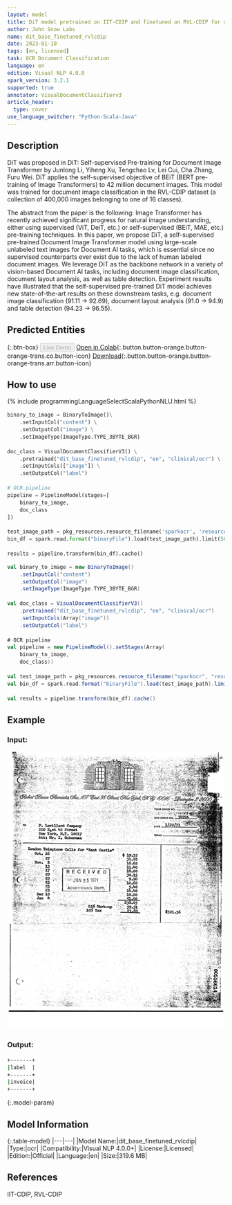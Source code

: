 ```yaml
---
layout: model
title: DiT model pretrained on IIT-CDIP and finetuned on RVL-CDIP for document classification
author: John Snow Labs
name: dit_base_finetuned_rvlcdip
date: 2023-01-10
tags: [en, licensed]
task: OCR Document Classification
language: en
edition: Visual NLP 4.0.0
spark_version: 3.2.1
supported: true
annotator: VisualDocumentClassifierv3
article_header:
  type: cover
use_language_switcher: "Python-Scala-Java"
---
```


## Description

DiT was proposed in DiT: Self-supervised Pre-training for Document Image Transformer by Junlong Li, Yiheng Xu, Tengchao Lv, Lei Cui, Cha Zhang, Furu Wei. DiT applies the self-supervised objective of BEiT (BERT pre-training of Image Transformers) to 42 million document images.  This model was trained for document image classification in the  RVL-CDIP dataset (a collection of 400,000 images belonging to one of 16 classes).

The abstract from the paper is the following: Image Transformer has recently achieved significant progress for natural image understanding, either using supervised (ViT, DeiT, etc.) or self-supervised (BEiT, MAE, etc.) pre-training techniques. In this paper, we propose DiT, a self-supervised pre-trained Document Image Transformer model using large-scale unlabeled text images for Document AI tasks, which is essential since no supervised counterparts ever exist due to the lack of human labeled document images. We leverage DiT as the backbone network in a variety of vision-based Document AI tasks, including document image classification, document layout analysis, as well as table detection. Experiment results have illustrated that the self-supervised pre-trained DiT model achieves new state-of-the-art results on these downstream tasks, e.g. document image classification (91.11 → 92.69), document layout analysis (91.0 → 94.9) and table detection (94.23 → 96.55).


## Predicted Entities



{:.btn-box}
<button class="button button-orange" disabled>Live Demo</button>
[Open in Colab](https://github.com/JohnSnowLabs/spark-ocr-workshop/blob/master/tutorials/Certification_Trainings/5.2.Visual_Document_Classifier_v3.ipynb){:.button.button-orange.button-orange-trans.co.button-icon}
[Download](https://s3.amazonaws.com/auxdata.johnsnowlabs.com/clinical/ocr/dit_base_finetuned_rvlcdip_en_3.3.0_3.0_1654798502586.zip){:.button.button-orange.button-orange-trans.arr.button-icon}

## How to use

<div class="tabs-box" markdown="1">
{% include programmingLanguageSelectScalaPythonNLU.html %}

```python
binary_to_image = BinaryToImage()\
    .setInputCol("content") \
    .setOutputCol("image") \
    .setImageType(ImageType.TYPE_3BYTE_BGR)

doc_class = VisualDocumentClassifierV3() \
    .pretrained("dit_base_finetuned_rvlcdip", "en", "clinical/ocr") \
    .setInputCols(["image"]) \
    .setOutputCol("label")

# OCR pipeline
pipeline = PipelineModel(stages=[
    binary_to_image,
    doc_class
])

test_image_path = pkg_resources.resource_filename('sparkocr', 'resources/ocr/visualdoc/00556614_00556648.tif')
bin_df = spark.read.format("binaryFile").load(test_image_path).limit(50)

results = pipeline.transform(bin_df).cache()
```
```scala
val binary_to_image = new BinaryToImage()
    .setInputCol("content") 
    .setOutputCol("image") 
    .setImageType(ImageType.TYPE_3BYTE_BGR)

val doc_class = VisualDocumentClassifierV3() 
    .pretrained("dit_base_finetuned_rvlcdip", "en", "clinical/ocr") 
    .setInputCols(Array("image")) 
    .setOutputCol("label")

# OCR pipeline
val pipeline = new PipelineModel().setStages(Array(
    binary_to_image, 
    doc_class))

val test_image_path = pkg_resources.resource_filename("sparkocr", "resources/ocr/visualdoc/00556614_00556648.tif")
val bin_df = spark.read.format("binaryFile").load(test_image_path).limit(50)

val results = pipeline.transform(bin_df).cache()
```
</div>

## Example

### Input:
![Screenshot](../../_examples_ocr/image1.png)

### Output:
```bash
+-------+
|label  |
+-------+
|invoice|
+-------+
```


{:.model-param}
## Model Information

{:.table-model}
|---|---|
|Model Name:|dit_base_finetuned_rvlcdip|
|Type:|ocr|
|Compatibility:|Visual NLP 4.0.0+|
|License:|Licensed|
|Edition:|Official|
|Language:|en|
|Size:|319.6 MB|

## References

IIT-CDIP, RVL-CDIP
